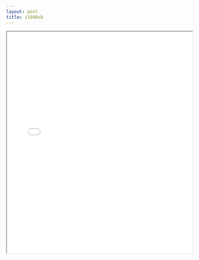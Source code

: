 ```yaml
---
layout: post
title: i1040sb
---
```


<div class="pdf-container">
<iframe src="/ea/assets/pdfs/pubs.n.ins/i1040sb.pdf" height="600" width="100%" allowFullScreen="true"></iframe>
</div>

